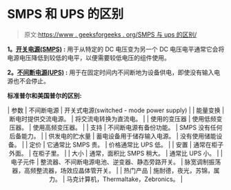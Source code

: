 # SMPS 和 UPS 的区别

> 原文:[https://www . geeksforgeeks . org/SMPS 与 ups 的区别/](https://www.geeksforgeeks.org/difference-between-smps-and-ups/)

**1。[开关电源(SMPS)](https://www.geeksforgeeks.org/smps-full-form/) :**
用于从特定的 DC 电压变为另一个 DC 电压电平通常它会将电源电压降低到较低的电平，以便需要较低电压的组件使用。

**2。[不间断电源(UPS)](https://www.geeksforgeeks.org/ups-full-form/) :**
用于在固定时间内不间断地为设备供电，即使没有输入电源也不会停止。

**标准普尔和美国普尔的区别:**

<center>

| 参数 | 不间断电源 | 开关式电源(switched - mode power supply) |
| 能量变换 | 断电时提供交流电源。 | 将交流电转换为直流电。 |
| 使用的变压器 | 使用低频变压器。 | 使用高频变压器。 |
| 支持 | 不间断电源有备份功能。 | SMPS 没有任何后备能力。 |
| 供发电的贮水量 | 蓄电设备用于储存输入电源。 | 没有使用储能设备。 |
| 定价 | 它通常比 SMPS 贵。 | 价格通常比 UPS 低。 |
| 安置 | 通常在柜子外面。 | 在柜子里。 |
| 大小 | 通常，面积比 SMPS 稍大。 | 通常比 UPS 小。 |
| 电子元件 | 整流器、不间断电源电池、逆变器、静态旁路开关。 | 脉宽调制振荡器，高频整流器，场效应晶体管开关。 |
| 热门产品 | 施耐德，夜光，苏锦，属力。 | 马克计算机，Thermaltake，Zebronics。 |

</center>